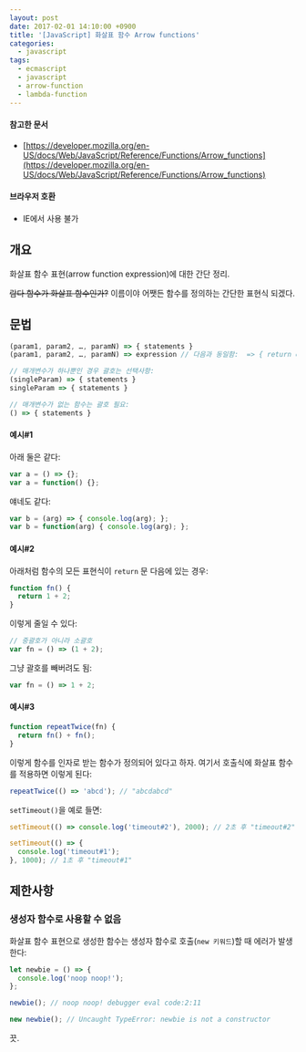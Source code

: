 ```yaml
---
layout: post
date: 2017-02-01 14:10:00 +0900
title: '[JavaScript] 화살표 함수 Arrow functions'
categories:
  - javascript
tags:
  - ecmascript
  - javascript
  - arrow-function
  - lambda-function
---
```


#### 참고한 문서

- [https://developer.mozilla.org/en-US/docs/Web/JavaScript/Reference/Functions/Arrow_functions](https://developer.mozilla.org/en-US/docs/Web/JavaScript/Reference/Functions/Arrow_functions)

#### 브라우저 호환

- IE에서 사용 불가

## 개요

화살표 함수 표현(arrow function expression)에 대한 간단 정리.

~~람다 함수가 화살표 함수인가?~~ 이름이야 어쨋든 함수를 정의하는 간단한 표현식 되겠다.

## 문법

```js
(param1, param2, …, paramN) => { statements }
(param1, param2, …, paramN) => expression // 다음과 동일함:  => { return expression; }

// 매개변수가 하나뿐인 경우 괄호는 선택사항:
(singleParam) => { statements }
singleParam => { statements }

// 매개변수가 없는 함수는 괄호 필요:
() => { statements }
```

#### 예시\#1

아래 둘은 같다:

```js
var a = () => {};
var a = function() {};
```

얘네도 같다:

```js
var b = (arg) => { console.log(arg); };
var b = function(arg) { console.log(arg); };
```

#### 예시\#2

아래처럼 함수의 모든 표현식이 `return` 문 다음에 있는 경우:

```js
function fn() {
  return 1 + 2;
}
```

이렇게 줄일 수 있다:

```js
// 중괄호가 아니라 소괄호
var fn = () => (1 + 2);
```

그냥 괄호를 빼버려도 됨:

```js
var fn = () => 1 + 2;
```

#### 예시\#3

```js
function repeatTwice(fn) {
  return fn() + fn();
}
```

이렇게 함수를 인자로 받는 함수가 정의되어 있다고 하자. 여기서 호출식에 화살표 함수를 적용하면 이렇게 된다:

```js
repeatTwice(() => 'abcd'); // "abcdabcd"
```

`setTimeout()`을 예로 들면:

```js
setTimeout(() => console.log('timeout#2'), 2000); // 2초 후 "timeout#2"

setTimeout(() => {
  console.log('timeout#1');
}, 1000); // 1초 후 "timeout#1"
```

## 제한사항

### 생성자 함수로 사용할 수 없음

화살표 함수 표현으로 생성한 함수는 생성자 함수로 호출(`new 키워드`)할 때 에러가 발생한다:

```js
let newbie = () => {
  console.log('noop noop!');
};

newbie(); // noop noop! debugger eval code:2:11

new newbie(); // Uncaught TypeError: newbie is not a constructor
```

끗.
